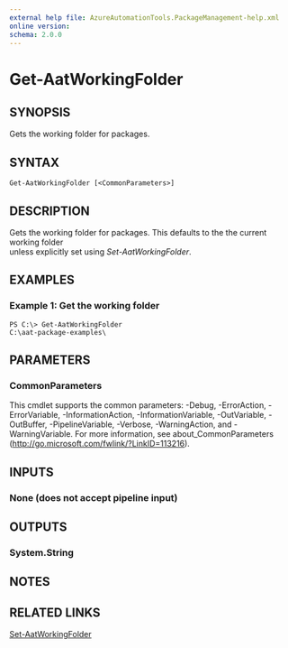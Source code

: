 ```yaml
---
external help file: AzureAutomationTools.PackageManagement-help.xml
online version: 
schema: 2.0.0
---
```


# Get-AatWorkingFolder

## SYNOPSIS
Gets the working folder for packages.

## SYNTAX

```
Get-AatWorkingFolder [<CommonParameters>]
```

## DESCRIPTION
Gets the working folder for packages. This defaults to the the current working folder  
unless explicitly set using *Set-AatWorkingFolder*.

## EXAMPLES

### Example 1: Get the working folder
```
PS C:\> Get-AatWorkingFolder
C:\aat-package-examples\
```

<!--## PARAMETERS-->

## PARAMETERS

### CommonParameters
This cmdlet supports the common parameters: -Debug, -ErrorAction, -ErrorVariable, -InformationAction, -InformationVariable, -OutVariable, -OutBuffer, -PipelineVariable, -Verbose, -WarningAction, and -WarningVariable. For more information, see about_CommonParameters (http://go.microsoft.com/fwlink/?LinkID=113216).

## INPUTS

### None (does not accept pipeline input)

## OUTPUTS

### System.String
<!--## NOTES-->

## NOTES

## RELATED LINKS

[Set-AatWorkingFolder](.)